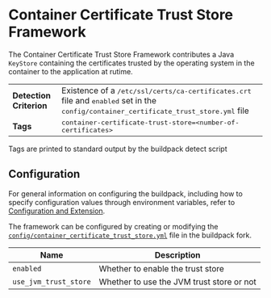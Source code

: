 # Container Certificate Trust Store Framework
The Container Certificate Trust Store Framework contributes a Java `KeyStore` containing the certificates trusted by the operating system in the container to the application at rutime.

<table>
  <tr>
    <td><strong>Detection Criterion</strong></td>
    <td>Existence of a <tt>/etc/ssl/certs/ca-certificates.crt</tt> file and <tt>enabled</tt> set in the <tt>config/container_certificate_trust_store.yml</tt> file</td>
  </tr>
  <tr>
    <td><strong>Tags</strong></td>
    <td><tt>container-certificate-trust-store=&lt;number-of-certificates&gt;</tt></td>
  </tr>
</table>
Tags are printed to standard output by the buildpack detect script

## Configuration
For general information on configuring the buildpack, including how to specify configuration values through environment variables, refer to [Configuration and Extension][].

The framework can be configured by creating or modifying the [`config/container_certificate_trust_store.yml`][] file in the buildpack fork.

| Name | Description
| ---- | -----------
| `enabled` | Whether to enable the trust store
| `use_jvm_trust_store` | Whether to use the JVM trust store or not

[`config/container_certificate_trust_store.yml`]: ../config/container_certificate_trust_store.yml
[Configuration and Extension]: ../README.md#configuration-and-extension
